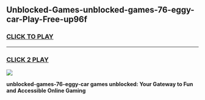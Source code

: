 
## Unblocked-Games-unblocked-games-76-eggy-car-Play-Free-up96f
<h3>
<a href="https://premium76.site?title=unblocked-games-76-eggy-car&ref=18A1">CLICK TO PLAY</a></h3>
<hr>

<h3>
<a href="https://premium76.site?title=unblocked-games-76-eggy-car&ref=18A1">CLICK 2 PLAY</a>
  
</h3>

<a href="https://premium76.site?title=unblocked-games-76-eggy-car&ref=18A1"><img src="https://clearcache.store/games.png"></a>


**unblocked-games-76-eggy-car games unblocked: Your Gateway to Fun and Accessible Online Gaming**
